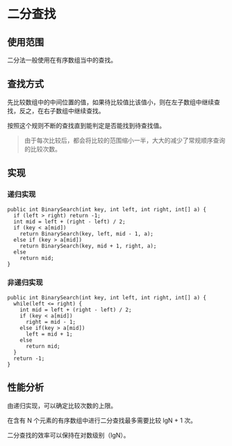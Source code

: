 # 二分查找

## 使用范围

二分法一般使用在有序数组当中的查找。

## 查找方式

先比较数组中的中间位置的值，如果待比较值比该值小，则在左子数组中继续查找，反之，在右子数组中继续查找。

按照这个规则不断的查找直到能判定是否能找到待查找值。

> 由于每次比较后，都会将比较的范围缩小一半，大大的减少了常规顺序查询的比较次数。

## 实现

### 递归实现

    public int BinarySearch(int key, int left, int right, int[] a) {
      if (left > right) return -1;
      int mid = left + (right - left) / 2;
      if (key < a[mid]) 
        return BinarySearch(key, left, mid - 1, a);
      else if (key > a[mid]) 
        return BinarySearch(key, mid + 1, right, a);
      else
        return mid;
    }

### 非递归实现

    public int BinarySearch(int key, int left, int right, int[] a) {
      while(left <= right) {
        int mid = left + (right - left) / 2;
        if (key < a[mid]) 
          right = mid - 1;
        else if(key > a[mid])
          left = mid + 1;
        else 
          return mid;
      }	
      return -1;
    }

## 性能分析

由递归实现，可以确定比较次数的上限。

在含有 N 个元素的有序数组中进行二分查找最多需要比较 lgN + 1 次。

二分查找的效率可以保持在对数级别（lgN）。
